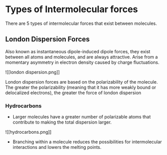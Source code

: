 # Types of Intermolecular forces

There are 5 types of intermolecular forces that exist between molecules.

## London Dispersion Forces
Also known as instantaneous dipole-induced dipole forces, they exist between all atoms and molecules, and are always attractive. Arise from a momentary asymmetry in electron density caused by charge fluctuations.

![[london dispersion.png]]

London dispersion forces are based on the polarizability of the molecule. The greater the polarizability (meaning that it has more weakly bound or delocalized electrons), the greater the force of london dispersion

### Hydrocarbons
- Larger molecules have a greater number of polarizable atoms that contribute to making the total dispersion larger.

![[hydrocarbons.png]]

- Branching within a molecule reduces the possibilities for intermolecular interactions and lowers the melting points.